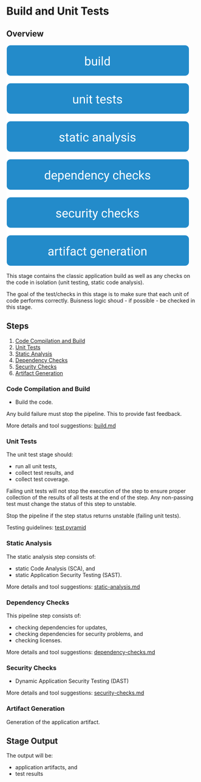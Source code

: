# Build and Unit Tests

## Overview

![Build Stage](images/build.svg)

This stage contains the classic application build as well as any checks on the code in isolation (unit testing, static code analysis).

The goal of the test/checks in this stage is to make sure that each unit of code performs correctly. Buisness logic shoud - if possible - be checked in this stage.

## Steps

1. [Code Compilation and Build](#code-compilation-and-build)
2. [Unit Tests](#unit-tests)
3. [Static Analysis](#static-analysis)
4. [Dependency Checks](#dependency-checks)
5. [Security Checks](#security-checks)
6. [Artifact Generation](#artifact-generation)

### Code Compilation and Build

* Build the code.

Any build failure must stop the pipeline. This to provide fast feedback.

More details and tool suggestions: [build.md](build.md)

### Unit Tests

The unit test stage should: 

* run all unit tests,
* collect test results, and
* collect test coverage.

Failing unit tests will not stop the execution of the step to ensure proper collection of the results of all tests at the end of the step.
Any non-passing test must change the status of this step to unstable.

Stop the pipeline if the step status returns unstable (failing unit tests).

Testing guidelines: [test pyramid](../../best-practices.md#testing)

### Static Analysis

The static analysis step consists of:

* static Code Analysis (SCA), and 
* static Application Security Testing (SAST).

More details and tool suggestions: [static-analysis.md](static-analysis.md)

### Dependency Checks

This pipeline step consists of:

* checking dependencies for updates,
* checking dependencies for security problems, and
* checking licenses.

More details and tool suggestions: [dependency-checks.md](dependency-checks.md)

### Security Checks

* Dynamic Application Security Testing (DAST)

More details and tool suggestions: [security-checks.md](security-checks.md)

### Artifact Generation

Generation of the application artifact.

## Stage Output

The output will be:

* application artifacts, and
* test results
